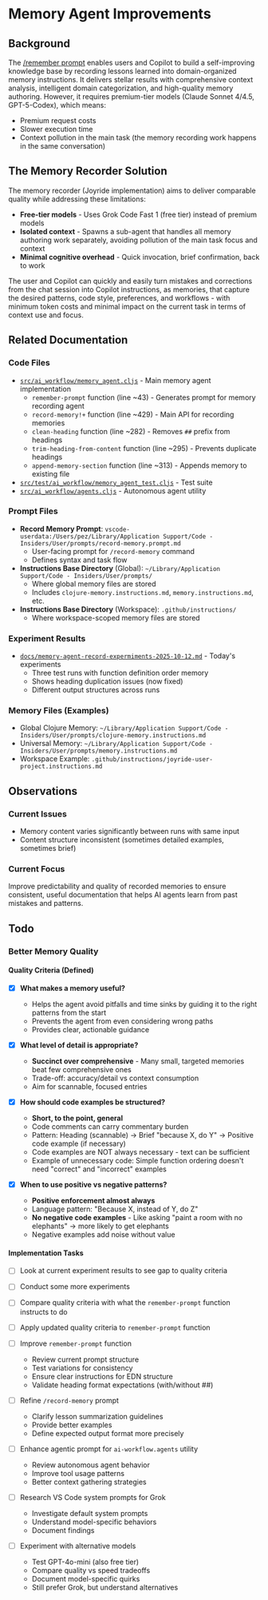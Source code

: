 # Memory Agent Improvements

## Background

The [/remember prompt](https://github.com/github/awesome-copilot/blob/main/prompts/remember.prompt.md) enables users and Copilot to build a self-improving knowledge base by recording lessons learned into domain-organized memory instructions. It delivers stellar results with comprehensive context analysis, intelligent domain categorization, and high-quality memory authoring. However, it requires premium-tier models (Claude Sonnet 4/4.5, GPT-5-Codex), which means:
- Premium request costs
- Slower execution time
- Context pollution in the main task (the memory recording work happens in the same conversation)

## The Memory Recorder Solution

The memory recorder (Joyride implementation) aims to deliver comparable quality while addressing these limitations:
- **Free-tier models** - Uses Grok Code Fast 1 (free tier) instead of premium models
- **Isolated context** - Spawns a sub-agent that handles all memory authoring work separately, avoiding pollution of the main task focus and context
- **Minimal cognitive overhead** - Quick invocation, brief confirmation, back to work

The user and Copilot can quickly and easily turn mistakes and corrections from the chat session into Copilot instructions, as memories, that capture the desired patterns, code style, preferences, and workflows - with minimum token costs and minimal impact on the current task in terms of context use and focus.

## Related Documentation

### Code Files
- [`src/ai_workflow/memory_agent.cljs`](../src/ai_workflow/memory_agent.cljs) - Main memory agent implementation
  - `remember-prompt` function (line ~43) - Generates prompt for memory recording agent
  - `record-memory!+` function (line ~429) - Main API for recording memories
  - `clean-heading` function (line ~282) - Removes `##` prefix from headings
  - `trim-heading-from-content` function (line ~295) - Prevents duplicate headings
  - `append-memory-section` function (line ~313) - Appends memory to existing file
- [`src/test/ai_workflow/memory_agent_test.cljs`](../src/test/ai_workflow/memory_agent_test.cljs) - Test suite
- [`src/ai_workflow/agents.cljs`](../src/ai_workflow/agents.cljs) - Autonomous agent utility

### Prompt Files
- **Record Memory Prompt**: `vscode-userdata:/Users/pez/Library/Application Support/Code - Insiders/User/prompts/record-memory.prompt.md`
  - User-facing prompt for `/record-memory` command
  - Defines syntax and task flow
- **Instructions Base Directory** (Global): `~/Library/Application Support/Code - Insiders/User/prompts/`
  - Where global memory files are stored
  - Includes `clojure-memory.instructions.md`, `memory.instructions.md`, etc.
- **Instructions Base Directory** (Workspace): `.github/instructions/`
  - Where workspace-scoped memory files are stored

### Experiment Results
- [`docs/memory-agent-record-expermiments-2025-10-12.md`](./memory-agent-record-expermiments-2025-10-12.md) - Today's experiments
  - Three test runs with function definition order memory
  - Shows heading duplication issues (now fixed)
  - Different output structures across runs

### Memory Files (Examples)
- Global Clojure Memory: `~/Library/Application Support/Code - Insiders/User/prompts/clojure-memory.instructions.md`
- Universal Memory: `~/Library/Application Support/Code - Insiders/User/prompts/memory.instructions.md`
- Workspace Example: `.github/instructions/joyride-user-project.instructions.md`


## Observations

### Current Issues
- Memory content varies significantly between runs with same input
- Content structure inconsistent (sometimes detailed examples, sometimes brief)

### Current Focus

Improve predictability and quality of recorded memories to ensure consistent, useful documentation that helps AI agents learn from past mistakes and patterns.

## Todo

### Better Memory Quality

#### Quality Criteria (Defined)
- [x] **What makes a memory useful?**
  - Helps the agent avoid pitfalls and time sinks by guiding it to the right patterns from the start
  - Prevents the agent from even considering wrong paths
  - Provides clear, actionable guidance

- [x] **What level of detail is appropriate?**
  - **Succinct over comprehensive** - Many small, targeted memories beat few comprehensive ones
  - Trade-off: accuracy/detail vs context consumption
  - Aim for scannable, focused entries

- [x] **How should code examples be structured?**
  - **Short, to the point, general**
  - Code comments can carry commentary burden
  - Pattern: Heading (scannable) → Brief "because X, do Y" → Positive code example (if necessary)
  - Code examples are NOT always necessary - text can be sufficient
  - Example of unnecessary code: Simple function ordering doesn't need "correct" and "incorrect" examples

- [x] **When to use positive vs negative patterns?**
  - **Positive enforcement almost always**
  - Language pattern: "Because X, instead of Y, do Z"
  - **No negative code examples** - Like asking "paint a room with no elephants" → more likely to get elephants
  - Negative examples add noise without value

#### Implementation Tasks
- [ ] Look at current experiment results to see gap to quality criteria
- [ ] Conduct some more experiments
- [ ] Compare quality criteria with what the `remember-prompt` function instructs to do
- [ ] Apply updated quality criteria to `remember-prompt` function

- [ ] Improve `remember-prompt` function
  - Review current prompt structure
  - Test variations for consistency
  - Ensure clear instructions for EDN structure
  - Validate heading format expectations (with/without ##)

- [ ] Refine `/record-memory` prompt
  - Clarify lesson summarization guidelines
  - Provide better examples
  - Define expected output format more precisely

- [ ] Enhance agentic prompt for `ai-workflow.agents` utility
  - Review autonomous agent behavior
  - Improve tool usage patterns
  - Better context gathering strategies

- [ ] Research VS Code system prompts for Grok
  - Investigate default system prompts
  - Understand model-specific behaviors
  - Document findings

- [ ] Experiment with alternative models
  - Test GPT-4o-mini (also free tier)
  - Compare quality vs speed tradeoffs
  - Document model-specific quirks
  - Still prefer Grok, but understand alternatives


